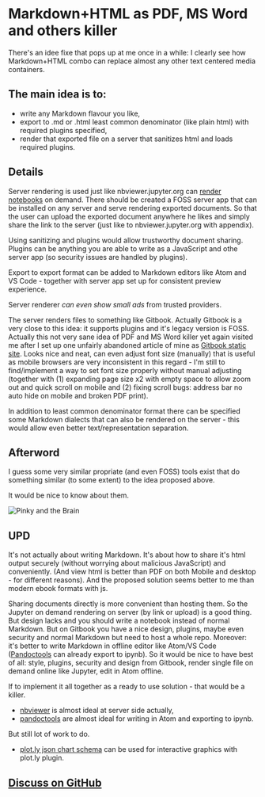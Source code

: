 # Markdown+HTML as PDF, MS Word and others killer

There's an idee fixe that pops up at me once in a while: I clearly see how Markdown+HTML combo can replace almost any other text centered media containers.


## The main idea is to:

* write any Markdown flavour you like,
* export to .md or .html least common denominator (like plain html) with required plugins specified,
* render that exported file on a server that sanitizes html and loads required plugins.


## Details

Server rendering is used just like nbviewer.jupyter.org can [render notebooks](https://nbviewer.jupyter.org/github/kiwi0fruit/pandoctools/blob/master/examples/doc.ipynb) on demand. There should be created a FOSS server app that can be installed on any server and serve rendering exported documents. So that the user can upload the exported document anywhere he likes and simply share the link to the server (just like to nbviewer.jupyter.org with appendix).

Using sanitizing and plugins would allow trustworthy document sharing. Plugins can be anything you are able to write as a JavaScript and othe server app (so security issues are handled by plugins).

Export to export format can be added to Markdown editors like Atom and VS Code - together with server app set up for consistent preview experience.

Server renderer _can even show small ads_ from trusted providers.

The server renders files to something like Gitbook. Actually Gitbook is a very close to this idea: it supports plugins and it's legacy version is FOSS. Actually this not very sane idea of PDF and MS Word killer yet again visited me after I set up one unfairly abandoned article of mine as [Gitbook static site](https://kiwi0fruit.github.io/ultimate-question/). Looks nice and neat, can even adjust font size (manually) that is useful as mobile browsers are very inconsistent in this regard - I'm still to find/implement a way to set font size properly without manual adjusting (together with (1) expanding page size x2 with empty space to allow zoom out and quick scroll on mobile and (2) fixing scroll bugs: address bar no auto hide on mobile and broken PDF print).

In addition to least common denominator format there can be specified some Markdown dialects that can also be rendered on the server - this would allow even better text/representation separation.


## Afterword

I guess some very similar propriate (and even FOSS) tools exist that do something similar (to some extent) to the idea proposed above.

It would be nice to know about them.

![Pinky and the Brain](http://cdn.playbuzz.com/cdn//814660cb-6b6b-4a7c-834b-eec0abfde9a2/1b62a687-a561-4fc9-b45d-0739f88f9b80.jpg)


## UPD

It's not actually about writing Markdown. It's about how to share it's html output securely (without worrying about malicious JavaScript) and conveniently. (And view html is better than PDF on both Mobile and desktop - for different reasons). And the proposed solution seems better to me than modern ebook formats with js.

Sharing documents directly is more convenient than hosting them. So the Jupyter on demand rendering on server (by link or upload) is a good thing. But design lacks and you should write a notebook instead of normal Markdown. But on Gitbook you have a nice design, plugins, maybe even security and normal Markdown but need to host a whole repo. Moreover: it's better to write Markdown in offline editor like Atom/VS Code ([Pandoctools](https://github.com/kiwi0fruit/pandoctools) can already export to ipynb). So it would be nice to have best of all: style, plugins, security and design from Gitbook, render single file on demand online like Jupyter, edit in Atom offline.

If to implement it all together as a ready to use solution - that would be a killer.

* [nbviewer](https://github.com/jupyter/nbviewer/issues/778) is almost ideal at server side actually,
* [pandoctools](https://github.com/kiwi0fruit/pandoctools/issues/14) are almost ideal for writing in Atom and exporting to ipynb.

But still lot of work to do.

* [plot.ly json chart schema](https://help.plot.ly/json-chart-schema/) can be used for interactive graphics with plot.ly plugin.


## [Discuss on GitHub](https://github.com/kiwi0fruit/misc/issues/1)
